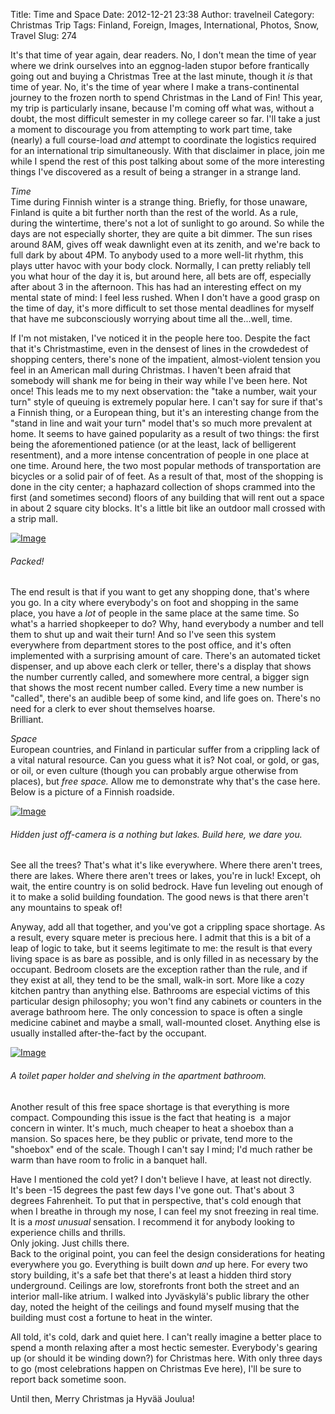 Title: Time and Space
Date: 2012-12-21 23:38
Author: travelneil
Category: Christmas Trip
Tags: Finland, Foreign, Images, International, Photos, Snow, Travel
Slug: 274

It's that time of year again, dear readers. No, I don't mean the time of
year where we drink ourselves into an eggnog-laden stupor before
frantically going out and buying a Christmas Tree at the last minute,
though it *is* that time of year. No, it's the time of year where I make
a trans-continental journey to the frozen north to spend Christmas in
the Land of Fin! This year, my trip is particularly insane, because I'm
coming off what was, without a doubt, the most difficult semester in my
college career so far. I'll take a just a moment to discourage you from
attempting to work part time, take (nearly) a full course-load *and*
attempt to coordinate the logistics required for an international trip
simultaneously. With that disclaimer in place, join me while I spend the
rest of this post talking about some of the more interesting things I've
discovered as a result of being a stranger in a strange land.

*Time*\
 Time during Finnish winter is a strange thing. Briefly, for those
unaware, Finland is quite a bit further north than the rest of the
world. As a rule, during the wintertime, there's not a lot of sunlight
to go around. So while the days are not especially shorter, they are
quite a bit dimmer. The sun rises around 8AM, gives off weak dawnlight
even at its zenith, and we're back to full dark by about 4PM. To anybody
used to a more well-lit rhythm, this plays utter havoc with your body
clock. Normally, I can pretty reliably tell you what hour of the day it
is, but around here, all bets are off, especially after about 3 in the
afternoon. This has had an interesting effect on my mental state of
mind: I feel less rushed. When I don't have a good grasp on the time of
day, it's more difficult to set those mental deadlines for myself that
have me subconsciously worrying about time all the...well, time.

If I'm not mistaken, I've noticed it in the people here too. Despite the
fact that it's Christmastime, even in the densest of lines in the
crowdedest of shopping centers, there's none of the impatient,
almost-violent tension you feel in an American mall during Christmas. I
haven't been afraid that somebody will shank me for being in their way
while I've been here. Not once! This leads me to my next observation:
the "take a number, wait your turn" style of queuing is extremely
popular here. I can't say for sure if that's a Finnish thing, or a
European thing, but it's an interesting change from the "stand in line
and wait your turn" model that's so much more prevalent at home. It
seems to have gained popularity as a result of two things: the first
being the aforementioned patience (or at the least, lack of belligerent
resentment), and a more intense concentration of people in one place at
one time. Around here, the two most popular methods of transportation
are bicycles or a solid pair of of feet. As a result of that, most of
the shopping is done in the city center; a haphazard collection of shops
crammed into the first (and sometimes second) floors of any building
that will rent out a space in about 2 square city blocks. It's a little
bit like an outdoor mall crossed with a strip mall.

[![Image]({photo}/crowdedshoping2.jpg)]({filename}images/crowdedshoping2.jpg)

######  Packed!

The end result is that if you want to get any shopping done, that's
where you go. In a city where everybody's on foot and shopping in the
same place, you have a *lot* of people in the same place at the same
time. So what's a harried shopkeeper to do? Why, hand everybody a number
and tell them to shut up and wait their turn! And so I've seen this
system everywhere from department stores to the post office, and it's
often implemented with a surprising amount of care. There's an automated
ticket dispenser, and up above each clerk or teller, there's a display
that shows the number currently called, and somewhere more central, a
bigger sign that shows the most recent number called. Every time a new
number is "called", there's an audible beep of some kind, and life goes
on. There's no need for a clerk to ever shout themselves hoarse.\
 Brilliant.

*Space*\
 European countries, and Finland in particular suffer from a crippling
lack of a vital natural resource. Can you guess what it is? Not coal, or
gold, or gas, or oil, or even culture (though you can probably argue
otherwise from places), but *free space.* Allow me to demonstrate why
that's the case here. Below is a picture of a Finnish roadside.

[![Image]({filename}images/d15-finland-roads-0741_thumbnail.jpg)]({filename}images/d15-finland-roads-0741.jpg)

######  Hidden just off-camera is a nothing but lakes. Build here, we dare  you.

See all the trees? That's what it's like everywhere. Where there aren't
trees, there are lakes. Where there aren't trees or lakes, you're in
luck! Except, oh wait, the entire country is on solid bedrock. Have fun
leveling out enough of it to make a solid building foundation. The good
news is that there aren't any mountains to speak of!

Anyway, add all that together, and you've got a crippling space
shortage. As a result, every square meter is precious here. I admit that
this is a bit of a leap of logic to take, but it seems legitimate to me:
the result is that every living space is as bare as possible, and is
only filled in as necessary by the occupant. Bedroom closets are the
exception rather than the rule, and if they exist at all, they tend to
be the small, walk-in sort. More like a cozy kitchen pantry than
anything else. Bathrooms are especial victims of this particular design
philosophy; you won't find any cabinets or counters in the average
bathroom here. The only concession to space is often a single medicine
cabinet and maybe a small, wall-mounted closet. Anything else is usually
installed after-the-fact by the occupant.

[![Image]({photo}bathroom1.jpg)]({filename}images/bathroom1.jpg)

######  A toilet paper holder and shelving in the apartment bathroom.

Another result of this free space shortage is that everything is more
compact. Compounding this issue is the fact that heating is  a major
concern in winter. It's much, much cheaper to heat a shoebox than a
mansion. So spaces here, be they public or private, tend more to the
"shoebox" end of the scale. Though I can't say I mind; I'd much rather
be warm than have room to frolic in a banquet hall.

Have I mentioned the cold yet? I don't believe I have, at least not
directly. It's been -15 degrees the past few days I've gone out. That's
about 3 degrees Fahrenheit. To put that in perspective, that's cold
enough that when I breathe in through my nose, I can feel my snot
freezing in real time. It is a *most unusual* sensation. I recommend it
for anybody looking to experience chills and thrills.\
 Only joking. Just chills there.\
 Back to the original point, you can feel the design considerations for
heating everywhere you go. Everything is built down *and* up here. For
every two story building, it's a safe bet that there's at least a hidden
third story underground. Ceilings are low, storefronts front both the
street and an interior mall-like atrium. I walked into Jyväskylä's
public library the other day, noted the height of the ceilings and found
myself musing that the building must cost a fortune to heat in the
winter.

All told, it's cold, dark and quiet here. I can't really imagine a
better place to spend a month relaxing after a most hectic semester.
Everybody's gearing up (or should it be winding down?) for Christmas
here. With only three days to go (most celebrations happen on Christmas
Eve here), I'll be sure to report back sometime soon.

Until then, Merry Christmas ja Hyvää Joulua!
